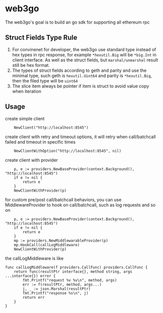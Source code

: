 # web3go
The web3go's goal is to build an go sdk for supporting all ethereum rpc

## Struct Fields Type Rule
1. For convinenet for developer, the web3go use standard type instead of hex types in rpc response, for example `*hexutil.Big` will be `*big.Int` in client interface. As well as the struct fields, but `marshal/unmarshal` result still be hex format.
2. The types of struct fields according to geth and parity and use the minimal type, such geth is `hexutil.Uint64` and parity is `*hexutil.Big`, then the filed type will be `uint64`
3. The slice item always be pointer if item is struct to avoid value copy when iteration

## Usage
create simple client
```golang
    NewClient("http://localhost:8545")
```
create client with retry and timeout options, it will retry when call/batchcall failed and timeout in specific times
```golang
    NewClientWithOption("http://localhost:8545", nil)
```
create client with provider
```golang
	p, e := providers.NewBaseProvider(context.Background(), "http://localhost:8545")
	if e != nil {
		return e
	}
	NewClientWithProvider(p)
```
for custom pre/post call/batchcall behaviors, you can use MiddlewareProvider to hook on call/batchcall, such as log requests and so on
```golang
	p, e := providers.NewBaseProvider(context.Background(), "http://localhost:8545")
	if e != nil {
		return e
	}
	mp := providers.NewMiddlewarableProvider(p)
	mp.HookCall(callLogMiddleware)
	NewClientWithProvider(p)
```
the callLogMiddleware is like
```golang
func callLogMiddleware(f providers.CallFunc) providers.CallFunc {
	return func(resultPtr interface{}, method string, args ...interface{}) error {
		fmt.Printf("request %v %v\n", method, args)
		err := f(resultPtr, method, args...)
		j, _ := json.Marshal(resultPtr)
		fmt.Printf("response %s\n", j)
		return err
	}
}
```